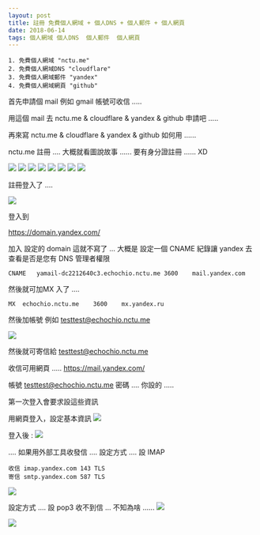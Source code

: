 ```yaml
---
layout: post
title: 註冊 免費個人網域 + 個人DNS + 個人郵件 + 個人網頁
date: 2018-06-14
tags: 個人網域 個人DNS  個人郵件  個人網頁
---
```


```
1. 免費個人網域 "nctu.me"
2. 免費個人網域DNS "cloudflare"
3. 免費個人網域郵件 "yandex"
4. 免費個人網域網頁 "github"
```

首先申請個 mail 例如 gmail 帳號可收信 .....

用這個 mail 去 nctu.me &  cloudflare &  yandex & github 申請吧 .....

再來寫 nctu.me &  cloudflare &  yandex & github 如何用 ......

nctu.me 註冊 .... 大概就看圖說故事 ...... 要有身分證註冊 ...... XD 

<img src="/images/posts/domain/p2.png">
<img src="/images/posts/domain/p3.png">
<img src="/images/posts/domain/p4.png">
<img src="/images/posts/domain/p5.png">
<img src="/images/posts/domain/p6.png">
<img src="/images/posts/domain/p7.png">
<img src="/images/posts/domain/p8.png">
<img src="/images/posts/domain/p9.png">

註冊登入了 ....

<img src="/images/posts/domain/p10.png">

登入到 

https://domain.yandex.com/

加入 設定的 domain  這就不寫了 ... 大概是 設定一個  CNAME 紀錄讓 yandex 去查看是否是您有 DNS 管理者權限
```
CNAME	yamail-dc2212640c3.echochio.nctu.me	3600	mail.yandex.com

```
然後就可加MX 入了 .... 

```
MX	echochio.nctu.me	3600	mx.yandex.ru

```

然後加帳號 例如 testtest@echochio.nctu.me

<img src="/images/posts/domain/p11.png">

然後就可寄信給 testtest@echochio.nctu.me 

收信可用網頁 .....  https://mail.yandex.com/

帳號 testtest@echochio.nctu.me  密碼 .... 你設的 .....

第一次登入會要求設這些資訊

用網頁登入，設定基本資訊
<img src="/images/posts/domain/p12.png">

登入後 :
<img src="/images/posts/domain/p13.png">

.... 如果用外部工具收發信 .... 設定方式 .... 設 IMAP

```
收信 imap.yandex.com 143 TLS
寄信 smtp.yandex.com 587 TLS

```

<img src="/images/posts/domain/p14.png">

設定方式 .... 設 pop3 收不到信 ... 不知為啥 ......
<img src="/images/posts/domain/p15.png">

<img src="/images/posts/domain/p16.png">
